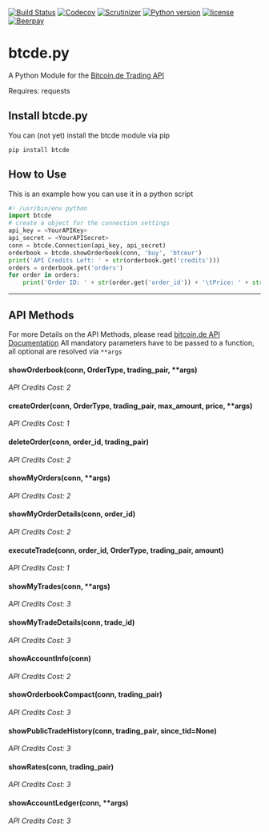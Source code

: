 [![Build Status](https://travis-ci.org/peshay/btcde.svg?branch=refactor)](https://travis-ci.org/peshay/btcde)
[![Codecov](https://codecov.io/gh/peshay/btcde/branch/refactor/graph/badge.svg)](https://codecov.io/gh/peshay/btcde/branch/refactor)
[![Scrutinizer](https://scrutinizer-ci.com/g/peshay/btcde/badges/quality-score.png?b=refactor)](https://scrutinizer-ci.com/g/peshay/btcde/?branch=refactor)
[![Python version](https://img.shields.io/pypi/pyversions/btcde.svg)](https://pypi.python.org/pypi/btcde)
[![license](https://img.shields.io/github/license/peshay/btcde.svg)](https://github.com/peshay/btcde/blob/refactor/LICENSE)
[![Beerpay](https://beerpay.io/peshay/btcde/badge.svg?style=beer)](https://beerpay.io/peshay/btcde)

# btcde.py

A Python Module for the [Bitcoin.de Trading API](https://www.bitcoin.de/de/api/marketplace)

Requires: requests

## Install btcde.py

You can (not yet) install the btcde module via pip

    pip install btcde

## How to Use

This is an example how you can use it in a python script
```python
#! /usr/bin/env python
import btcde
# create a object for the connection settings
api_key = <YourAPIKey>
api_secret = <YourAPISecret>
conn = btcde.Connection(api_key, api_secret)
orderbook = btcde.showOrderbook(conn, 'buy', 'btceur')
print('API Credits Left: ' + str(orderbook.get('credits')))
orders = orderbook.get('orders')
for order in orders:
    print('Order ID: ' + str(order.get('order_id')) + '\tPrice: ' + str(order.get('price')) + ' EUR')
```
---
## API Methods

For more Details on the API Methods, please read [bitcoin.de API Documentation](https://www.bitcoin.de/de/api/tapi/v2/docu)
All mandatory parameters have to be passed to a function, all optional are resolved via ```**args```

#### showOrderbook(conn, OrderType, trading_pair, **args)

*API Credits Cost: 2*

#### createOrder(conn, OrderType, trading_pair, max_amount, price, **args)

*API Credits Cost: 1*

#### deleteOrder(conn, order_id, trading_pair)

*API Credits Cost: 2*

#### showMyOrders(conn, **args)

*API Credits Cost: 2*

#### showMyOrderDetails(conn, order_id)

*API Credits Cost: 2*

#### executeTrade(conn, order_id, OrderType, trading_pair, amount)

*API Credits Cost: 1*

#### showMyTrades(conn, **args)

*API Credits Cost: 3*

#### showMyTradeDetails(conn, trade_id)

*API Credits Cost: 3*

#### showAccountInfo(conn)

*API Credits Cost: 2*

#### showOrderbookCompact(conn, trading_pair)

*API Credits Cost: 3*

#### showPublicTradeHistory(conn, trading_pair, since_tid=None)

*API Credits Cost: 3*

#### showRates(conn, trading_pair)

*API Credits Cost: 3*

#### showAccountLedger(conn, **args)

*API Credits Cost: 3*
